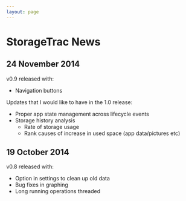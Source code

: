 ```yaml
---
layout: page
---
```


# StorageTrac News

## 24 November 2014

v0.9 released with:
* Navigation buttons

Updates that I would like to have in the 1.0 release:
* Proper app state management across lifecycle events
* Storage history analysis
  * Rate of storage usage
  * Rank causes of increase in used space (app data/pictures etc)

## 19 October 2014

v0.8 released with:

* Option in settings to clean up old data
* Bug fixes in graphing
* Long running operations threaded
